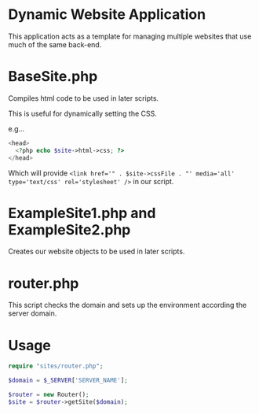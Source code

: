 # Dynamic Website Application

This application acts as a template for managing multiple websites that use much of the same back-end.

# BaseSite.php

Compiles html code to be used in later scripts.

This is useful for dynamically setting the CSS.

e.g...
```php
<head>
  <?php echo $site->html->css; ?>
</head>
```
Which will provide ```<link href='" . $site->cssFile . "' media='all' type='text/css' rel='stylesheet' />``` in our script.

# ExampleSite1.php and ExampleSite2.php

Creates our website objects to be used in later scripts.

# router.php

This script checks the domain and sets up the environment according the server domain.

# Usage
```php
require "sites/router.php";

$domain = $_SERVER['SERVER_NAME'];

$router = new Router();
$site = $router->getSite($domain);
```
